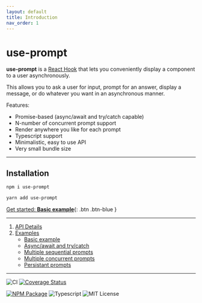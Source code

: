 ```yaml
---
layout: default
title: Introduction
nav_order: 1
---
```


# use-prompt

**use-prompt** is a [React Hook](https://reactjs.org/docs/hooks-intro.html) that lets you conveniently display a component to a user asynchronously.

This allows you to ask a user for input, prompt for an answer, display a message, or do whatever you want in an asynchronous manner.

Features:

- Promise-based (async/await and try/catch capable)
- N-number of concurrent prompt support
- Render anywhere you like for each prompt
- Typescript support
- Minimalistic, easy to use API
- Very small bundle size

---

## Installation

```bash
npm i use-prompt
```

```bash
yarn add use-prompt
```

[Get started: **Basic example**](/examples/basic-example){: .btn .btn-blue }

---

1. [API Details](/api)
1. [Examples](/examples)
   - [Basic example](/examples/basic-example)
   - [Async/await and try/catch](/examples/async)
   - [Multiple sequential prompts](/examples/sequential)
   - [Multiple concurrent prompts](/examples/concurrent)
   - [Persistant prompts](/examples/persistant)

---

![CI](https://github.com/jonbnewman/use-prompt/actions/workflows/main.yml/badge.svg)
[![Coverage Status](https://coveralls.io/repos/github/jonbnewman/use-prompt/badge.svg?branch=main&r=1)](https://coveralls.io/github/jonbnewman/use-prompt?branch=main)

[![NPM Package](https://img.shields.io/npm/v/use-prompt.svg?logo=npm)](https://www.npmjs.com/package/use-prompt)
![Typescript](https://img.shields.io/badge/types-TypeScript-blue?logo=typescript)
![MIT License](https://img.shields.io/github/license/jonbnewman/use-prompt)
